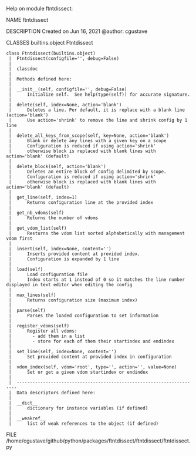 Help on module ftntdissect:

NAME
    ftntdissect

DESCRIPTION
    Created on Jun 16, 2021
    @author: cgustave

CLASSES
    builtins.object
        Ftntdissect
    
    class Ftntdissect(builtins.object)
     |  Ftntdissect(configfile='', debug=False)
     |  
     |  classdoc
     |  
     |  Methods defined here:
     |  
     |  __init__(self, configfile='', debug=False)
     |      Initialize self.  See help(type(self)) for accurate signature.
     |  
     |  delete(self, index=None, action='blank')
     |      Deletes a line. Per default, it is replace with a blank line (action='blank')
     |      Use action='shrink' to remove the line and shrink config by 1 line
     |  
     |  delete_all_keys_from_scope(self, key=None, action='blank')
     |      Blank or delete any lines with a given key on a scope
     |      Configuration is reduced if using action='shrink'
     |      otherwise block is replaced with blank lines with action='blank' (default)
     |  
     |  delete_block(self, action='blank')
     |      Deletes an entire block of config delimited by scope.
     |      Configuration is reduced if using action='shrink'
     |      otherwise block is replaced with blank lines with action='blank' (default)
     |  
     |  get_line(self, index=1)
     |      Returns configuration line at the provided index
     |  
     |  get_nb_vdoms(self)
     |      Returns the number of vdoms
     |  
     |  get_vdom_list(self)
     |      Resturns the vdom list sorted alphabetically with management vdom first
     |  
     |  insert(self, index=None, content='')
     |      Inserts provided content at provided index.
     |      Configuration is expanded by 1 line
     |  
     |  load(self)
     |      Load configuration file
     |      Index starts at 1 instead of 0 so it matches the line number displayed in text editor when editing the config
     |  
     |  max_lines(self)
     |      Returns configuration size (maximum index)
     |  
     |  parse(self)
     |      Parses the loaded configuration to set information
     |  
     |  register_vdoms(self)
     |      Register all vdoms:
     |        - add them in a list
     |        - store for each of them their startindex and endindex
     |  
     |  set_line(self, index=None, content='')
     |      Set provided content at provided index in configuration
     |  
     |  vdom_index(self, vdom='root', type='', action='', value=None)
     |      Set or get a given vdom startindex or endindex
     |  
     |  ----------------------------------------------------------------------
     |  Data descriptors defined here:
     |  
     |  __dict__
     |      dictionary for instance variables (if defined)
     |  
     |  __weakref__
     |      list of weak references to the object (if defined)

FILE
    /home/cgustave/github/python/packages/ftntdissect/ftntdissect/ftntdissect.py


